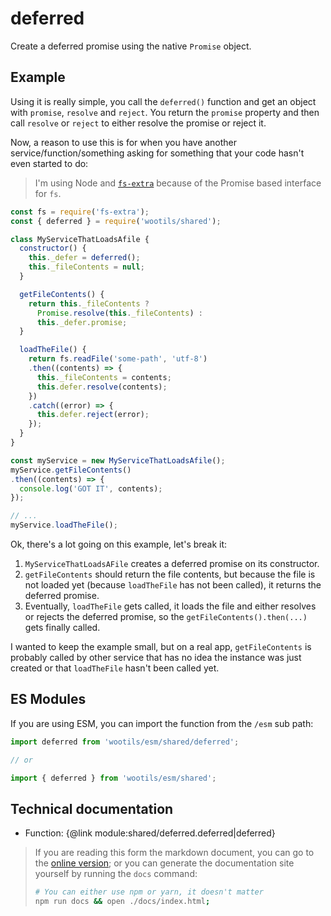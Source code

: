 # deferred

Create a deferred promise using the native `Promise` object.

## Example

Using it is really simple, you call the `deferred()` function and get an object with `promise`, `resolve` and `reject`. You return the `promise` property and then call `resolve` or `reject` to either resolve the promise or reject it.

Now, a reason to use this is for when you have another service/function/something asking for something that your code hasn't even started to do:

> I'm using Node and [`fs-extra`](https://yarnpkg.com/en/package/fs-extra) because of the Promise based interface for `fs`.

```js
const fs = require('fs-extra');
const { deferred } = require('wootils/shared');

class MyServiceThatLoadsAfile {
  constructor() {
    this._defer = deferred();
    this._fileContents = null;
  }

  getFileContents() {
    return this._fileContents ?
      Promise.resolve(this._fileContents) :
      this._defer.promise;
  }

  loadTheFile() {
    return fs.readFile('some-path', 'utf-8')
    .then((contents) => {
      this._fileContents = contents;
      this.defer.resolve(contents);
    })
    .catch((error) => {
      this.defer.reject(error);
    });
  }
}

const myService = new MyServiceThatLoadsAfile();
myService.getFileContents()
.then((contents) => {
  console.log('GOT IT', contents);
});

// ...
myService.loadTheFile();
```

Ok, there's a lot going on this example, let's break it:

1. `MyServiceThatLoadsAFile` creates a deferred promise on its constructor.
2. `getFileContents` should return the file contents, but because the file is not loaded yet (because `loadTheFile` has not been called), it returns the deferred promise.
3. Eventually, `loadTheFile` gets called, it loads the file and either resolves or rejects the deferred promise, so the `getFileContents().then(...)` gets finally called.

I wanted to keep the example small, but on a real app, `getFileContents` is probably called by other service that has no idea the instance was just created or that `loadTheFile` hasn't been called yet.

## ES Modules

If you are using ESM, you can import the function from the `/esm` sub path:

```js
import deferred from 'wootils/esm/shared/deferred';

// or

import { deferred } from 'wootils/esm/shared';
```

## Technical documentation

- Function: {@link module:shared/deferred.deferred|deferred}

> If you are reading this form the markdown document, you can go to the [online version](https://homer0.github.io/wootils); or you can generate the documentation site yourself by running the `docs` command:
>
> ```bash
> # You can either use npm or yarn, it doesn't matter
> npm run docs && open ./docs/index.html;
> ```
